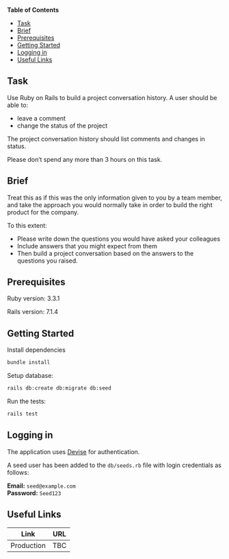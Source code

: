 **Table of Contents**

- [Task](#task)
- [Brief](#brief)
- [Prerequisites](#prerequisites)
- [Getting Started](#getting-started)
- [Logging in](#logging-in)
- [Useful Links](#useful-links)

## Task

Use Ruby on Rails to build a project conversation history. A user should be able to:

- leave a comment
- change the status of the project

The project conversation history should list comments and changes in status.

Please don’t spend any more than 3 hours on this task.

## Brief

Treat this as if this was the only information given to you by a team member, and take the approach you would normally take in order to build the right product for the company.

To this extent:

- Please write down the questions you would have asked your colleagues
- Include answers that you might expect from them
- Then build a project conversation based on the answers to the questions you raised.

## Prerequisites

Ruby version: 3.3.1

Rails version: 7.1.4

## Getting Started

Install dependencies

```bash
bundle install
```

Setup database:

```bash
rails db:create db:migrate db:seed
```

Run the tests:

```bash
rails test
```

## Logging in

The application uses [Devise](https://github.com/heartcombo/devise) for authentication.

A seed user has been added to the `db/seeds.rb` file with login credentials as follows:

**Email:** `seed@example.com`  
**Password:** `Seed123`

## Useful Links

| Link       | URL |
| ---------- | --- |
| Production | TBC |
